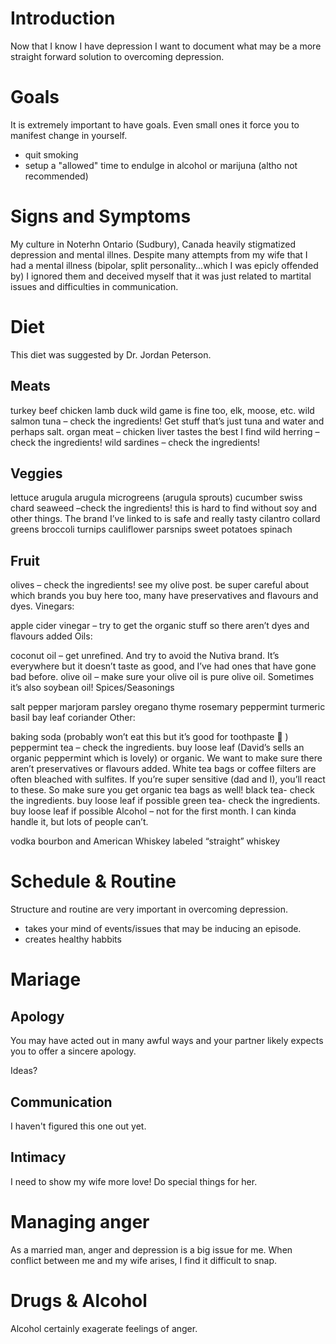 # Introduction
Now that I know I have depression I want to document what may be a more straight forward solution to overcoming depression.

# Goals
It is extremely important to have goals. Even small ones it force you to manifest change in yourself.

- quit smoking
- setup a "allowed" time to endulge in alcohol or marijuna (altho not recommended)

# Signs and Symptoms
My culture in Noterhn Ontario (Sudbury), Canada heavily stigmatized depression and mental illnes. Despite many attempts from my wife that I had a mental illness (bipolar, split personality...which I was epicly offended by) I ignored them and deceived myself that it was just related to martital issues and difficulties in communication.

# Diet
This diet was suggested by Dr. Jordan Peterson.

## Meats
turkey
beef
chicken
lamb
duck
wild game is fine too, elk, moose, etc.
wild salmon
tuna – check the ingredients! Get stuff that’s just tuna and water and perhaps salt.
organ meat – chicken liver tastes the best I find
wild herring – check the ingredients!
wild sardines – check the ingredients!

## Veggies

lettuce
arugula
arugula microgreens (arugula sprouts)
cucumber
swiss chard
seaweed –check the ingredients! this is hard to find without soy and other things. The brand I’ve linked to is safe and really tasty
cilantro
collard greens
broccoli
turnips
cauliflower
parsnips
sweet potatoes
spinach

## Fruit

olives – check the ingredients! see my olive post. be super careful about which brands you buy here too, many have preservatives and flavours and dyes.
Vinegars:

apple cider vinegar – try to get the organic stuff so there aren’t dyes and flavours added
Oils:

coconut oil – get unrefined. And try to avoid the Nutiva brand. It’s everywhere but it doesn’t taste as good, and I’ve had ones that have gone bad before.
olive oil – make sure your olive oil is pure olive oil. Sometimes it’s also soybean oil!
Spices/Seasonings

salt
pepper
marjoram
parsley
oregano
thyme
rosemary
peppermint
turmeric
basil
bay leaf
coriander
Other:

baking soda (probably won’t eat this but it’s good for toothpaste 🙂 )
peppermint tea – check the ingredients. buy loose leaf (David’s sells an organic peppermint which is lovely) or organic. We want to make sure there aren’t preservatives or flavours added. White tea bags or coffee filters are often bleached with sulfites. If you’re super sensitive (dad and I), you’ll react to these. So make sure you get organic tea bags as well!
black tea- check the ingredients. buy loose leaf if possible
green tea- check the ingredients. buy loose leaf if possible
Alcohol – not for the first month. I can kinda handle it, but lots of people can’t.

vodka
bourbon and American Whiskey labeled “straight” whiskey
# Schedule & Routine
Structure and routine are very important in overcoming depression.
- takes your mind of events/issues that may be inducing an episode.
- creates healthy habbits

# Mariage

## Apology
You may have acted out in many awful ways and your partner likely expects you to offer a sincere apology.

Ideas?

## Communication
I haven't figured this one out yet.
## Intimacy
I need to show my wife more love! Do special things for her.

# Managing anger
As a married man, anger and depression is a big issue for me. When conflict between me and my wife arises, I find it difficult to snap.

# Drugs & Alcohol
Alcohol certainly exagerate feelings of anger.
